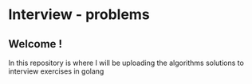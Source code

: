 # Interview - problems
## Welcome !
In this repository is where I will be uploading the algorithms solutions to interview exercises in golang


